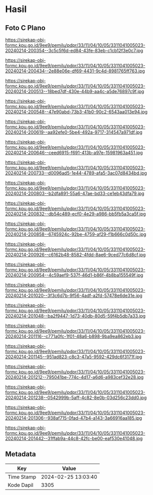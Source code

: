 # Hasil

## Foto C Plano

https://sirekap-obj-formc.kpu.go.id/9ee9/pemilu/pdpr/33/11/04/10/05/3311041005023-20240214-200354--3c5c5f6d-ed84-43fe-83eb-c1cb12f3e0c7.jpg

https://sirekap-obj-formc.kpu.go.id/9ee9/pemilu/pdpr/33/11/04/10/05/3311041005023-20240214-200434--2e88e06e-df69-4431-9c4d-8981765ff763.jpg

https://sirekap-obj-formc.kpu.go.id/9ee9/pemilu/pdpr/33/11/04/10/05/3311041005023-20240214-200513--18bed7df-430e-44b9-aa4c-a5de76897c9f.jpg

https://sirekap-obj-formc.kpu.go.id/9ee9/pemilu/pdpr/33/11/04/10/05/3311041005023-20240214-200548--47e90abd-73b3-41b0-90c2-6543aa013e94.jpg

https://sirekap-obj-formc.kpu.go.id/9ee9/pemilu/pdpr/33/11/04/10/05/3311041005023-20240214-200619--aa92efe0-5be4-492a-9717-314547a971df.jpg

https://sirekap-obj-formc.kpu.go.id/9ee9/pemilu/pdpr/33/11/04/10/05/3311041005023-20240214-200646--ceed6915-f691-413b-a97e-15981963a451.jpg

https://sirekap-obj-formc.kpu.go.id/9ee9/pemilu/pdpr/33/11/04/10/05/3311041005023-20240214-200733--d0096ad5-1e44-4789-afa5-3ac07d8434bd.jpg

https://sirekap-obj-formc.kpu.go.id/9ee9/pemilu/pdpr/33/11/04/10/05/3311041005023-20240214-200803--b2dfa891-55a6-47ae-bd33-ce1eb43dfa79.jpg

https://sirekap-obj-formc.kpu.go.id/9ee9/pemilu/pdpr/33/11/04/10/05/3311041005023-20240214-200832--db54c489-ecf0-4e29-a986-bb5fb5a3ca5f.jpg

https://sirekap-obj-formc.kpu.go.id/9ee9/pemilu/pdpr/33/11/04/10/05/3311041005023-20240214-200858--6745924c-92be-4759-af29-f1b666c0d50c.jpg

https://sirekap-obj-formc.kpu.go.id/9ee9/pemilu/pdpr/33/11/04/10/05/3311041005023-20240214-200926--c6162b48-8582-4fdd-8ae6-9ced77c6d8cf.jpg

https://sirekap-obj-formc.kpu.go.id/9ee9/pemilu/pdpr/33/11/04/10/05/3311041005023-20240214-200954--4c59aef9-537f-46d1-b86f-4b8ba155549f.jpg

https://sirekap-obj-formc.kpu.go.id/9ee9/pemilu/pdpr/33/11/04/10/05/3311041005023-20240214-201020--3f3c6d7b-9f56-4adf-a2fd-57478e6de31e.jpg

https://sirekap-obj-formc.kpu.go.id/9ee9/pemilu/pdpr/33/11/04/10/05/3311041005023-20240214-201048--ba2f9447-1d73-40db-80d5-59f4b5db7a33.jpg

https://sirekap-obj-formc.kpu.go.id/9ee9/pemilu/pdpr/33/11/04/10/05/3311041005023-20240214-201116--c771a0fc-1f01-48a6-b898-9ba9ea862eb3.jpg

https://sirekap-obj-formc.kpu.go.id/9ee9/pemilu/pdpr/33/11/04/10/05/3311041005023-20240214-201145--951ad823-c8c3-47a5-9592-429dc6f3171f.jpg

https://sirekap-obj-formc.kpu.go.id/9ee9/pemilu/pdpr/33/11/04/10/05/3311041005023-20240214-201212--795041be-774c-4d17-a6d6-a983cef32e28.jpg

https://sirekap-obj-formc.kpu.go.id/9ee9/pemilu/pdpr/33/11/04/10/05/3311041005023-20240214-201238--0542999b-5aff-4c82-8e0b-03d256c23dd0.jpg

https://sirekap-obj-formc.kpu.go.id/9ee9/pemilu/pdpr/33/11/04/10/05/3311041005023-20240214-201306--938af715-0fad-47b4-a143-3a66916aa185.jpg

https://sirekap-obj-formc.kpu.go.id/9ee9/pemilu/pdpr/33/11/04/10/05/3311041005023-20240214-201442--31ffab9a-44c8-42fc-be00-eaf530e41048.jpg


## Metadata

| Key        | Value               |
| ---------- | ------------------- |
| Time Stamp | 2024-02-25 13:03:40 |
| Kode Dapil | 3305                |



